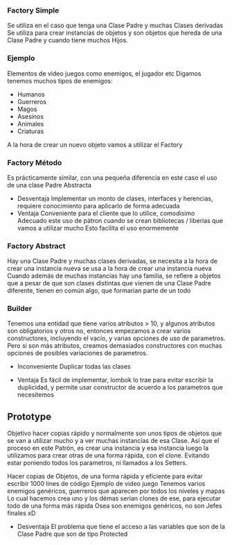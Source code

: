 ### Factory Simple
Se utiliza en el caso que tenga una Clase Padre y muchas Clases derivadas
Se utiliza para crear instancias de objetos y son objetos que hereda de una
Clase Padre y cuando tiene muchos Hijos.

### Ejemplo
Elementos de video juegos como enemigos, el jugador etc
Digamos tenemos muchos tipos de enemigos:
- Humanos
- Guerreros
- Magos
- Asesinos
- Animales 
- Criaturas

A la hora de crear un nuevo objeto vamos a utilizar el Factory

### Factory Método
Es prácticamente similar, con una pequeña diferencia en este caso el uso de una clase Padre Abstracta
- Desventaja
Implementar un monto de clases, interfaces y herencias, requiere conocimiento para aplicarlo de forma adecuada
- Ventaja
Conveniente para el cliente que lo utilice, comodisimo
Adecuado este uso de pátron cuando se crean bibliotecas / liberias que vamos a utilizar mucho
Esto facilita el uso enormemente 

### Factory Abstract
Hay una Clase Padre y muchas clases derivadas, se necesita a la hora de crear una instancia nueva
se usa a la hora de crear una instancia nueva
Cuando además de muchas instancias hay una familia, se refiere a objetos que a pesar de que son clases
distintas que vienen de una Clase Padre diferente, tienen en común algo, que formarian parte de un todo

### Builder
Tenemos una entidad que tiene varios atributos > 10, y algunos atributos son obligatorios y otros no,
entonces empezamos a crear varios constructores, incluyendo el vacío, y varias opciones de uso de parametros.
Pero si son más atributos, creamos demasiados constructores con muchas opciones de posibles variaciones de parametros.

- Inconveniente
Duplicar todas las clases   

- Ventaja
Es fácil de implementar, lombok lo trae para evitar escribir la duplicidad, y permite usar constructor de acuerdo
a los parametros que necesitemos

## Prototype
Objetivo hacer copias rápido y normalmente son unos tipos de objetos que se van a utilizar mucho y a ver
muchas instancias de esa Clase. Así que el proceso en este Patrón, es crear una instancia y esa instancia
luego la utilizamos para crear otras de una forma rápida, con el clone. Evitando estar poniendo todos los
parametros, ni llamados a los Setters.

Hacer copias de Objetos, de una forma rápida y eficiente para evitar escribir 1000 línes de código
Ejemplo de video juego
Tenemos varios enemigos genéricos, guerreros que aparecen por todos los niveles y mapas
Lo cual hacemos crea uno y los démas serian clones de ese, para ejecutar todo de una forma más rápida
Osea son enemigos genéricos, no son Jefes finales xD

- Desventaja
El problema que tiene el acceso a las variables que son de la Clase Padre que son de tipo Protected
